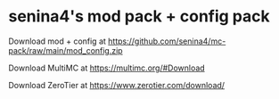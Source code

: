 # senina4's mod pack + config pack

Download mod + config at https://github.com/senina4/mc-pack/raw/main/mod_config.zip

Download MultiMC at https://multimc.org/#Download

Download ZeroTier at https://www.zerotier.com/download/

